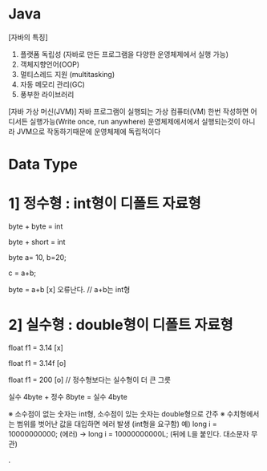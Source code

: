 # Java

[자바의 특징]
1) 플랫폼 독립성 (자바로 만든 프로그램을 다양한 운영체제에서 실행 가능) 
2) 객체지향언어(OOP)
3) 멀티스레드 지원 (multitasking)
4) 자동 메모리 관리(GC)
5) 풍부한 라이브러리

[자바 가상 머신(JVM)]
자바 프로그램이 실행되는 가상 컴퓨터(VM)
한번 작성하면 어디서든 실행가능(Write once, run anywhere)
운영체제에서에서 실행되는것이 아니라 JVM으로 작동하기때문에 운영체제에 독립적이다

# Data Type
 # 1] 정수형 : int형이 디폴트 자료형

 byte + byte = int

byte + short = int

byte a= 10, b=20;

c = a+b;

byte = a+b [x] 오류난다. // a+b는 int형

# 2] 실수형  : double형이 디폴트 자료형

float f1 = 3.14 [x]

float f1 = 3.14f [o]

float f1 = 200 [o] // 정수형보다는 실수형이 더 큰 그릇

실수 4byte + 정수 8byte = 실수 4byte

※ 소수점이 없는 숫자는 int형, 소수점이 있는 숫자는 double형으로 간주
※ 수치형에서는 범위를 벗어난 값을 대입하면 에러 발생 (int형을 요구함)
예) long i = 10000000000; (에러) → long i = 10000000000L; (뒤에 L을 붙인다. 대소문자 무관)

.
